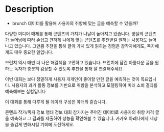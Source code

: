 # Description

 - brunch 데이터를 활용해 사용자의 취향에 맞는 글을 예측할 수 있을까?

다양한 미디어 매체를 통해 콘텐츠의 가치가 나날이 높아지고 있습니다.
양질의 콘텐츠가 늘어남에 따라 손쉽고 편하게 나에게 맞는 콘텐츠를 추천받길 원하는 사용자도 늘어나고 있습니다.
그만큼 추천을 통해 글이 가치 있게 읽히는 경험은 창작자에게도, 독자에게도 매우 중요한 일입니다.

브런치 역시 매번 더 나은 해결책을 고민하고 있습니다.
브런치에 담긴 아름다운 글을 원하는 독자가 충분히 감상할 수 있도록 추천을 통해 잘 연결해주세요.

이번 대회는 보다 정밀하게 사용자 개개인이 좋아할 만한 글을 예측하는 것이 목표입니다.
사용자의 과거 활동 정보를 기반으로 취향을 분석하고 모델링하여 미래 소비 결과를 예측해보는 실험입니다

이 대회를 통해 다루게 될 데이터 구성은 아래와 같습니다.

콘텐츠
작가/독자 정보
행태 정보
대회 참가자는 주어진 데이터로 사용자의 취향 저격 글을 예측하고 그 결과를 제출하여 성능을 확인해볼 수 있습니다.
카카오 아레나에서 세상을 즐겁게 변화시킬 기회에 도전하세요.

